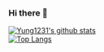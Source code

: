 ### Hi there 👋

<!--
**yung1231/yung1231** is a ✨ _special_ ✨ repository because its `README.md` (this file) appears on your GitHub profile.

Here are some ideas to get you started:

- 🔭 I’m currently working on ...
- 🌱 I’m currently learning ...
- 👯 I’m looking to collaborate on ...
- 🤔 I’m looking for help with ...
- 💬 Ask me about ...
- 📫 How to reach me: ...
- 😄 Pronouns: ...
- ⚡ Fun fact: ...
-->

[![Yung1231's github stats](https://github-readme-stats.vercel.app/api?username=yung1231&theme=gruvbox)](https://github.com/yung1231/github-readme-stats)  
[![Top Langs](https://github-readme-stats.vercel.app/api/top-langs/?username=yung1231&layout=compact&theme=gruvbox)](https://github.com/yung1231/github-readme-stats)
